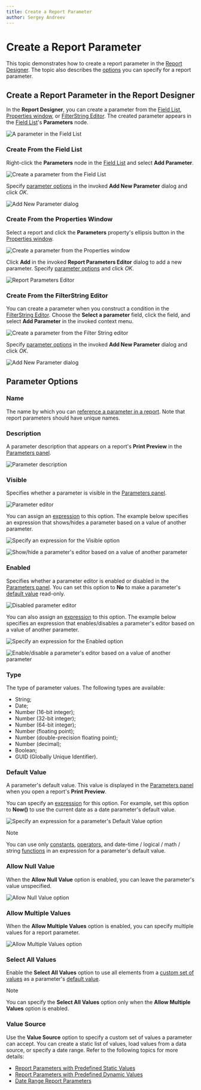 ```yaml
---
title: Create a Report Parameter
author: Sergey Andreev
---
```


# Create a Report Parameter

This topic demonstrates how to create a report parameter in the [Report Designer](../../report-designer-for-winforms.md). The topic also describes the [options](#parameter-options) you can specify for a report parameter.

## Create a Report Parameter in the Report Designer

In the **Report Designer**, you can create a parameter from the [Field List](../report-designer-tools/ui-panels/field-list.md), [Properties window](../report-designer-tools/ui-panels/property-grid-tabbed-view.md), or [FilterString Editor](../use-expressions/expressions-overview.md#filterstring-editor). The created parameter appears in the [Field List](../report-designer-tools/ui-panels/field-list.md)'s **Parameters** node.

![A parameter in the Field List](../../../../images/field-list-parameters-section.png)

### Create From the Field List

Right-click the **Parameters** node in the [Field List](../report-designer-tools/ui-panels/field-list.md) and select **Add Parameter**.

![Create a parameter from the Field List](../../../../images/field-list-add-parameter.png)

Specify [parameter options](#parameter-options) in the invoked **Add New Parameter** dialog and click *OK*.

![Add New Parameter dialog](../../../../images/add-new-parameter-dialog.png)

### Create From the Properties Window

Select a report and click the **Parameters** property's ellipsis button in the [Properties window](../report-designer-tools/ui-panels/property-grid-tabbed-view.md).

![Create a parameter from the Properties window](../../../../images/property-grid-add-parameter.png)

Click **Add** in the invoked **Report Parameters Editor** dialog to add a new parameter. Specify [parameter options](#parameter-options) and click *OK*.

![Report Parameters Editor](../../../../images/report-parameters-editor.png)

### Create From the FilterString Editor

You can create a parameter when you construct a condition in the [FilterString Editor](../use-expressions/expressions-overview.md#filterstring-editor). Choose the **Select a parameter** field, click the field, and select **Add Parameter** in the invoked context menu.

![Create a parameter from the Filter String editor](../../../../images/filter-string-editor-add-parameter.png)

Specify [parameter options](#parameter-options) in the invoked **Add New Parameter** dialog and click *OK*.

![Add New Parameter dialog](../../../../images/add-new-parameter-dialog.png)

## Parameter Options

### Name

The name by which you can [reference a parameter in a report](reference-report-parameters.md). Note that report parameters should have unique names.

### Description

A parameter description that appears on a report's **Print Preview** in the [Parameters panel](parameters-panel.md).

![Parameter description](../../../../images/parameter-description.png)

### Visible

Specifies whether a parameter is visible in the [Parameters panel](parameters-panel.md).

![Parameter editor](../../../../images/parameter-editor.png)

You can assign an [expression](../use-expressions.md) to this option. The example below specifies an expression that shows/hides a parameter based on a value of another parameter.

![Specify an expression for the Visible option](../../../../images/specify-expression-for-visible-option.png)

![Show/hide a parameter's editor based on a value of another parameter](../../../../images/show-hide-parameter-editor.gif)

### Enabled

Specifies whether a parameter editor is enabled or disabled in the [Parameters panel](parameters-panel.md). You can set this option to **No** to make a parameter's [default value](#default-value) read-only.

![Disabled parameter editor](../../../../images/disabled-parameter-editor.png)

You can also assign an [expression](../use-expressions.md) to this option. The example below specifies an expression that enables/disables a parameter's editor based on a value of another parameter.

![Specify an expression for the Enabled option](../../../../images/specify-expression-for-enabled-option.png)

![Enable/disable a parameter's editor based on a value of another parameter](../../../../images/enable-disable-parameter-editor.gif)

### Type

The type of parameter values. The following types are available:

* String;
* Date;
* Number (16-bit integer);
* Number (32-bit integer);
* Number (64-bit integer);
* Number (floating point);
* Number (double-precision floating point);
* Number (decimal);
* Boolean;
* GUID (Globally Unique Identifier).

### Default Value

A parameter's default value. This value is displayed in the [Parameters panel](parameters-panel.md) when you open a report's **Print Preview**.

You can specify an [expression](../use-expressions.md) for this option. For example, set this option to **Now()** to use the current date as a date parameter's default value.

![Specify an expression for a parameter's Default Value option](../../../../images/specify-expression-for-parameter-default-value.png)

> [!NOTE]
> You can use only [constants](../use-expressions/expression-language.md#constants), [operators](../use-expressions/expression-language.md#operators), and date-time / logical / math / string [functions](../use-expressions/expression-language.md#functions) in an expression for a parameter's default value.

### Allow Null Value

When the **Allow Null Value** option is enabled, you can leave the parameter's value unspecified.

![Allow Null Value option](../../../../images/parameter-editor-null-value.png)

### Allow Multiple Values

When the **Allow Multiple Values** option is enabled, you can specify multiple values for a report parameter.

![Allow Multiple Values option](../../../../images/parameter-editor-multiple-values.png)

### Select All Values

Enable the **Select All Values** option to use all elements from a [custom set of values](#value-source) as a parameter's [default value](#default-value).

> [!NOTE]
> You can specify the **Select All Values** option only when the **Allow Multiple Values** option is enabled.

### Value Source

Use the **Value Source** option to specify a custom set of values a parameter can accept. You can create a static list of values, load values from a data source, or specify a date range. Refer to the following topics for more details:

* [Report Parameters with Predefined Static Values](report-parameters-with-predefined-static-values.md)
* [Report Parameters with Predefined Dynamic Values](report-parameters-with-predefined-dynamic-values.md)
* [Date Range Report Parameters](date-range-report-parameters.md)
